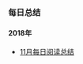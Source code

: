 ### 每日总结
#### 2018年
* [11月每日阅读总结](https://github.com/843139231/blog/the-daily-summary/year/2018/11.md)